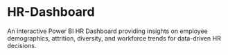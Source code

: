# HR-Dashboard
An interactive Power BI HR Dashboard providing insights on employee demographics, attrition, diversity, and workforce trends for data-driven HR decisions.
